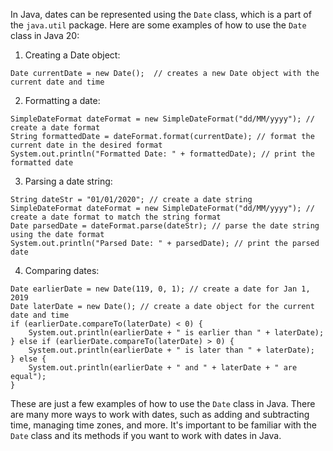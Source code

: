 In Java, dates can be represented using the `Date` class, which is a part of the `java.util` package. Here are some examples of how to use the `Date` class in Java 20:

1. Creating a Date object:
```
Date currentDate = new Date();  // creates a new Date object with the current date and time
```
2. Formatting a date:
```
SimpleDateFormat dateFormat = new SimpleDateFormat("dd/MM/yyyy"); // create a date format
String formattedDate = dateFormat.format(currentDate); // format the current date in the desired format
System.out.println("Formatted Date: " + formattedDate); // print the formatted date
```
3. Parsing a date string:
```
String dateStr = "01/01/2020"; // create a date string
SimpleDateFormat dateFormat = new SimpleDateFormat("dd/MM/yyyy"); // create a date format to match the string format
Date parsedDate = dateFormat.parse(dateStr); // parse the date string using the date format
System.out.println("Parsed Date: " + parsedDate); // print the parsed date
```
4. Comparing dates:
```
Date earlierDate = new Date(119, 0, 1); // create a date for Jan 1, 2019
Date laterDate = new Date(); // create a date object for the current date and time
if (earlierDate.compareTo(laterDate) < 0) {
    System.out.println(earlierDate + " is earlier than " + laterDate);
} else if (earlierDate.compareTo(laterDate) > 0) {
    System.out.println(earlierDate + " is later than " + laterDate);
} else {
    System.out.println(earlierDate + " and " + laterDate + " are equal");
}
```
These are just a few examples of how to use the `Date` class in Java. There are many more ways to work with dates, such as adding and subtracting time, managing time zones, and more. It's important to be familiar with the `Date` class and its methods if you want to work with dates in Java.
